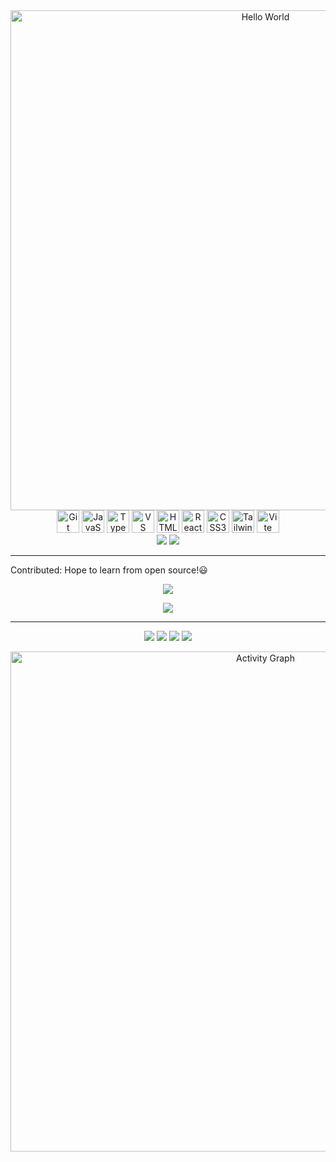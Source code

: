 <div align="center">
  <img width="800" src="https://readme-typing-svg.demolab.com?font=LXGW+WenKai+TC&size=22&pause=1000&center=true&vCenter=true&random=false&width=600&lines=Hi%2C+Here+is+Mori!" alt="Hello World" title="Hello World"/>
</div>

<div align="center">
  <a href="https://git-scm.com/" target="_blank" rel="noreferrer"><img src="https://raw.githubusercontent.com/danielcranney/readme-generator/main/public/icons/skills/git-colored.svg" width="36" height="36" alt="Git" /></a>
  <a href="https://developer.mozilla.org/en-US/docs/Web/JavaScript" target="_blank" rel="noreferrer"><img src="https://raw.githubusercontent.com/danielcranney/readme-generator/main/public/icons/skills/javascript-colored.svg" width="36" height="36" alt="JavaScript" /></a>
  <a href="https://www.typescriptlang.org/" target="_blank" rel="noreferrer"><img src="https://raw.githubusercontent.com/danielcranney/readme-generator/main/public/icons/skills/typescript-colored.svg" width="36" height="36" alt="TypeScript" /></a>
  <a href="https://code.visualstudio.com/" target="_blank" rel="noreferrer"><img src="https://raw.githubusercontent.com/danielcranney/readme-generator/main/public/icons/skills/visualstudiocode.svg" width="36" height="36" alt="VS Code" /></a>
  <a href="https://developer.mozilla.org/en-US/docs/Glossary/HTML5" target="_blank" rel="noreferrer"><img src="https://raw.githubusercontent.com/danielcranney/readme-generator/main/public/icons/skills/html5-colored.svg" width="36" height="36" alt="HTML5" /></a>
  <a href="https://reactjs.org/" target="_blank" rel="noreferrer"><img src="https://raw.githubusercontent.com/danielcranney/readme-generator/main/public/icons/skills/react-colored.svg" width="36" height="36" alt="React" /></a>
  <a href="https://www.w3.org/TR/CSS/#css" target="_blank" rel="noreferrer"><img src="https://raw.githubusercontent.com/danielcranney/readme-generator/main/public/icons/skills/css3-colored.svg" width="36" height="36" alt="CSS3" /></a>
  <a href="https://tailwindcss.com/" target="_blank" rel="noreferrer"><img src="https://raw.githubusercontent.com/danielcranney/readme-generator/main/public/icons/skills/tailwindcss-colored.svg" width="36" height="36" alt="TailwindCSS" /></a>
  <a href="https://vitejs.dev/" target="_blank" rel="noreferrer"><img src="https://raw.githubusercontent.com/danielcranney/readme-generator/main/public/icons/skills/vite-colored.svg" width="36" height="36" alt="Vite" /></a>
</div>

<div align="center">
  <image src="https://github-readme-stats.vercel.app/api/top-langs/?username=Mori-Yang&layout=compact&hide_title=true&hide_border=true&theme=tokyonight"/>
  <image src="https://github-readme-stats.vercel.app/api?username=Mori-Yang&hide=issues&show_icons=true&line_height=24&hide_title=true&hide_border=true&theme=tokyonight"/>
</div>

---
Contributed: Hope to learn from open source!😃
<div align="center">
  <image src="https://github-readme-stats.vercel.app/api/pin/?username=xandemon&repo=developer-icons&theme=tokyonight&show_icon=true&count_private=true&line_height=24"/>
  <p><image src="https://github-readme-stats.vercel.app/api/pin/?username=antfu&repo=eslint-plugin-command&theme=tokyonight&show_icon=true&count_private=true&line_height=24"/></p>
</div>

---

<div align="center">
  <image src="https://github-readme-stats.vercel.app/api/pin/?username=Mori-Yang&repo=create-mori&theme=tokyonight&show_icon=true&count_private=true"/>
  <image src="https://github-readme-stats.vercel.app/api/pin/?username=Mori-Yang&repo=nano-vue2&theme=tokyonight&show_icon=true&count_private=true"/>
  <image src="https://github-readme-stats.vercel.app/api/pin/?username=Mori-Yang&repo=nano-react&theme=tokyonight&show_icon=true&count_private=true"/>
  <image src="https://github-readme-stats.vercel.app/api/pin/?username=Mori-Yang&repo=vscode-browser-chooser&theme=tokyonight&show_icon=true&count_private=true"/>
</div>

<p align="center">
    <img width="800" src="https://github-readme-activity-graph.vercel.app/graph?username=Mori-Yang&theme=github-compact&hide_border=true&area=true&custom_title=Activity%20Graph" alt="Activity Graph" title="Activity Graph" />
</p>



<!---
Mori-Young/Mori-Young is a ✨ special ✨ repository because its `README.md` (this file) appears on your GitHub profile.
You can click the Preview link to take a look at your changes.
--->


